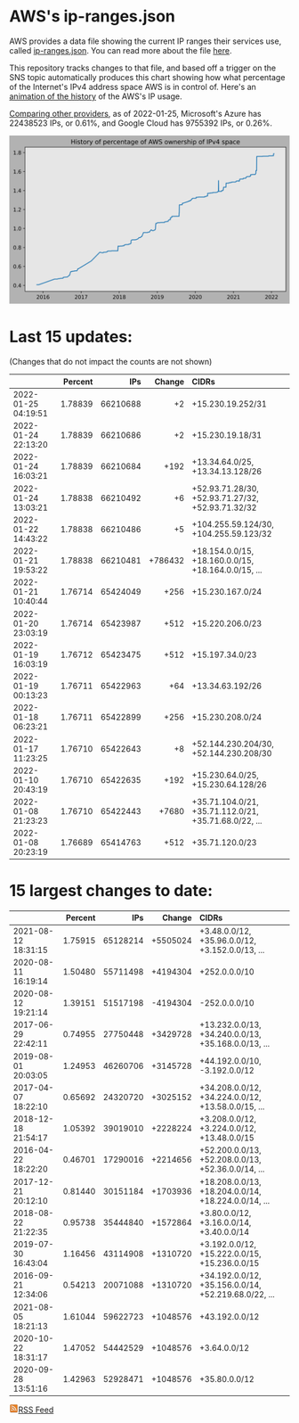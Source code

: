 # AWS's ip-ranges.json

AWS provides a data file showing the current IP ranges their
services use, called [ip-ranges.json](https://ip-ranges.amazonaws.com/ip-ranges.json).  You 
can read more about the file [here](https://docs.aws.amazon.com/general/latest/gr/aws-ip-ranges.html).

This repository tracks changes to that file, and based off a trigger on the SNS topic 
automatically produces this chart showing how what percentage of the Internet's IPv4 
address space AWS is in control of.  Here's an 
[animation of the history](https://youtu.be/Su25yl7eol8) of the AWS's IP usage.

[Comparing other providers](https://github.com/seligman/cloud_sizes), as of 2022-01-25, Microsoft's Azure has 22438523 IPs, or 0.61%, and Google Cloud has 9755392 IPs, or 0.26%.

![History of AWS](history_count.svg)

# Last 15 updates:

(Changes that do not impact the counts are not shown)

| | Percent | IPs | Change | CIDRs |
| :--- | ---: | ---: | ---: | :--- |
| 2022-01-25 04:19:51 | 1.78839 | 66210688 | +2 | +15.230.19.252/31 |
| 2022-01-24 22:13:20 | 1.78839 | 66210686 | +2 | +15.230.19.18/31 |
| 2022-01-24 16:03:21 | 1.78839 | 66210684 | +192 | +13.34.64.0/25, +13.34.13.128/26 |
| 2022-01-24 13:03:21 | 1.78838 | 66210492 | +6 | +52.93.71.28/30, +52.93.71.27/32, +52.93.71.32/32 |
| 2022-01-22 14:43:22 | 1.78838 | 66210486 | +5 | +104.255.59.124/30, +104.255.59.123/32 |
| 2022-01-21 19:53:22 | 1.78838 | 66210481 | +786432 | +18.154.0.0/15, +18.160.0.0/15, +18.164.0.0/15, ... |
| 2022-01-21 10:40:44 | 1.76714 | 65424049 | +256 | +15.230.167.0/24 |
| 2022-01-20 23:03:19 | 1.76714 | 65423987 | +512 | +15.220.206.0/23 |
| 2022-01-19 16:03:19 | 1.76712 | 65423475 | +512 | +15.197.34.0/23 |
| 2022-01-19 00:13:23 | 1.76711 | 65422963 | +64 | +13.34.63.192/26 |
| 2022-01-18 06:23:21 | 1.76711 | 65422899 | +256 | +15.230.208.0/24 |
| 2022-01-17 11:23:25 | 1.76710 | 65422643 | +8 | +52.144.230.204/30, +52.144.230.208/30 |
| 2022-01-10 20:43:19 | 1.76710 | 65422635 | +192 | +15.230.64.0/25, +15.230.64.128/26 |
| 2022-01-08 21:23:23 | 1.76710 | 65422443 | +7680 | +35.71.104.0/21, +35.71.112.0/21, +35.71.68.0/22, ... |
| 2022-01-08 20:23:19 | 1.76689 | 65414763 | +512 | +35.71.120.0/23 |


# 15 largest changes to date:

| | Percent | IPs | Change | CIDRs |
| :--- | ---: | ---: | ---: | :--- |
| 2021-08-12 18:31:15 | 1.75915 | 65128214 | +5505024 | +3.48.0.0/12, +35.96.0.0/12, +3.152.0.0/13, ... |
| 2020-08-11 16:19:14 | 1.50480 | 55711498 | +4194304 | +252.0.0.0/10 |
| 2020-08-12 19:21:14 | 1.39151 | 51517198 | -4194304 | -252.0.0.0/10 |
| 2017-06-29 22:42:11 | 0.74955 | 27750448 | +3429728 | +13.232.0.0/13, +34.240.0.0/13, +35.168.0.0/13, ... |
| 2019-08-01 20:03:05 | 1.24953 | 46260706 | +3145728 | +44.192.0.0/10, -3.192.0.0/12 |
| 2017-04-07 18:22:10 | 0.65692 | 24320720 | +3025152 | +34.208.0.0/12, +34.224.0.0/12, +13.58.0.0/15, ... |
| 2018-12-18 21:54:17 | 1.05392 | 39019010 | +2228224 | +3.208.0.0/12, +3.224.0.0/12, +13.48.0.0/15 |
| 2016-04-22 18:22:20 | 0.46701 | 17290016 | +2214656 | +52.200.0.0/13, +52.208.0.0/13, +52.36.0.0/14, ... |
| 2017-12-21 20:12:10 | 0.81440 | 30151184 | +1703936 | +18.208.0.0/13, +18.204.0.0/14, +18.224.0.0/14, ... |
| 2018-08-22 21:22:35 | 0.95738 | 35444840 | +1572864 | +3.80.0.0/12, +3.16.0.0/14, +3.40.0.0/14 |
| 2019-07-30 16:43:04 | 1.16456 | 43114908 | +1310720 | +3.192.0.0/12, +15.222.0.0/15, +15.236.0.0/15 |
| 2016-09-21 12:34:06 | 0.54213 | 20071088 | +1310720 | +34.192.0.0/12, +35.156.0.0/14, +52.219.68.0/22, ... |
| 2021-08-05 18:21:13 | 1.61044 | 59622723 | +1048576 | +43.192.0.0/12 |
| 2020-10-22 18:31:17 | 1.47052 | 54442529 | +1048576 | +3.64.0.0/12 |
| 2020-09-28 13:51:16 | 1.42963 | 52928471 | +1048576 | +35.80.0.0/12 |


[![RSS Icon](rss-icon.png)RSS Feed](https://raw.githubusercontent.com/seligman/aws-ip-ranges/master/rss.xml)
